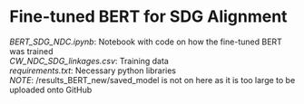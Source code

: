 # Fine-tuned BERT for SDG Alignment

*BERT_SDG_NDC.ipynb*: Notebook with code on how the fine-tuned BERT was trained\
*CW_NDC_SDG_linkages.csv*: Training data\
*requirements.txt*: Necessary python libraries\
*NOTE*: /results_BERT_new/saved_model is not on here as it is too large to be uploaded onto GitHub
